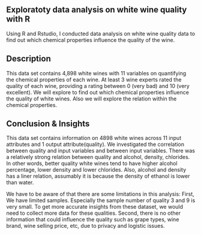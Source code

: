 ## Exploratoty data analysis on white wine quality with R 
Using R and Rstudio, I conducted data analysis on white wine quality data to find out which chemical properties influence the quality of the wine.

## Description
This data set contains 4,898 white wines with 11 variables on quantifying the chemical properties of each wine.
At least 3 wine experts rated the quality of each wine, providing a rating between 0 (very bad) and 10 (very excellent).
We will explore to find out which chemical properties influence the quality of white wines. 
Also we will explore the relation within the chemical properties.

## Conclusion & Insights 
This data set contains information on 4898 white wines across 11 input attributes and 1 output attribute(quality).
We investigated the correlation between quality and input variables and between input variables.
There was a relatively strong relation between quality and alcohol, density, chlorides.
In other words, better quality white wines tend to have higher alcohol percentage, lower density and lower chlorides.
Also, alcohol and density has a liner relation, assumably it is because the density of ethanol is lower than water.

We have to be aware of that there are some limitations in this analysis:
First, We have limited samples. Especially the sample number of quality 3 and 9 is very small. To get more accurate insights from these dataset, we would need to collect more data for these qualities.
Second, there is no other information that could influence the quality such as grape types, wine brand, wine selling price, etc, due to privacy and logistic issues.
